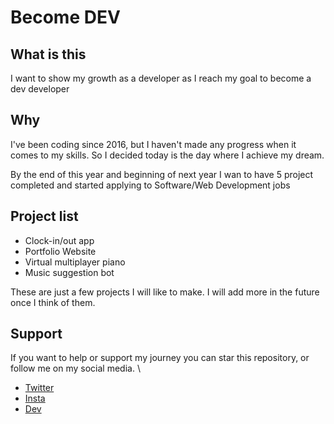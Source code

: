 # Become DEV

## What is this 
I want to show my growth as a developer as I reach my goal to become a dev developer

## Why
I've been coding since 2016, but I haven't made any progress when it comes to my skills. So I decided today is the day where I achieve my dream. 

By the end of this year and beginning of next year I wan to have 5 project completed and started applying to Software/Web Development jobs

## Project list 
- Clock-in/out app
- Portfolio Website
- Virtual multiplayer piano
- Music suggestion bot

These are just a few projects I will like to make. I will add more in the future once I think of them. 

## Support 
If you want to help or support my journey you can star this repository, or follow me on my social media. \
- [Twitter](https://twitter.com/Ja3Tech?lang=en)
- [Insta](https://www.instagram.com/jayspie)
- [Dev](https://dev.to/jayspie) 

